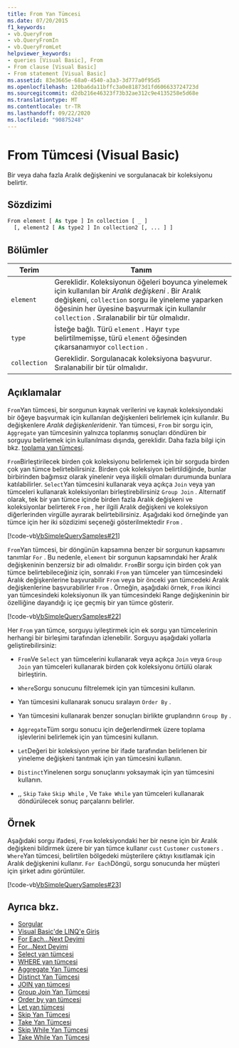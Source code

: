 ```yaml
---
title: From Yan Tümcesi
ms.date: 07/20/2015
f1_keywords:
- vb.QueryFrom
- vb.QueryFromIn
- vb.QueryFromLet
helpviewer_keywords:
- queries [Visual Basic], From
- From clause [Visual Basic]
- From statement [Visual Basic]
ms.assetid: 83e3665e-68a0-4540-a3a3-3d777a0f95d5
ms.openlocfilehash: 120ba6da11bffc3a0e81873d1fd606633724723d
ms.sourcegitcommit: d2db216e46323f73b32ae312c9e4135258e5d68e
ms.translationtype: MT
ms.contentlocale: tr-TR
ms.lasthandoff: 09/22/2020
ms.locfileid: "90875248"
---
```

# <a name="from-clause-visual-basic"></a>From Tümcesi (Visual Basic)

Bir veya daha fazla Aralık değişkenini ve sorgulanacak bir koleksiyonu belirtir.  
  
## <a name="syntax"></a>Sözdizimi  
  
```vb  
From element [ As type ] In collection [ _ ]  
  [, element2 [ As type2 ] In collection2 [, ... ] ]  
```  
  
## <a name="parts"></a>Bölümler  
  
|Terim|Tanım|  
|---|---|  
|`element`|Gereklidir. Koleksiyonun öğeleri boyunca yinelemek için kullanılan bir *Aralık değişkeni* . Bir Aralık değişkeni, `collection` sorgu ile yineleme yaparken öğesinin her üyesine başvurmak için kullanılır `collection` . Sıralanabilir bir tür olmalıdır.|  
|`type`|İsteğe bağlı. Türü `element` . Hayır `type` belirtilmemişse, türü `element` öğesinden çıkarsanamıyor `collection` .|  
|`collection`|Gereklidir. Sorgulanacak koleksiyona başvurur. Sıralanabilir bir tür olmalıdır.|  
  
## <a name="remarks"></a>Açıklamalar  

 `From`Yan tümcesi, bir sorgunun kaynak verilerini ve kaynak koleksiyondaki bir öğeye başvurmak için kullanılan değişkenleri belirlemek için kullanılır. Bu değişkenlere *Aralık değişkenleri*denir. Yan tümcesi, `From` bir sorgu için, `Aggregate` yan tümcesinin yalnızca toplanmış sonuçları döndüren bir sorguyu belirlemek için kullanılması dışında, gereklidir. Daha fazla bilgi için bkz. [toplama yan tümcesi](aggregate-clause.md).  
  
 `From`Birleştirilecek birden çok koleksiyonu belirlemek için bir sorguda birden çok yan tümce belirtebilirsiniz. Birden çok koleksiyon belirtildiğinde, bunlar birbirinden bağımsız olarak yinelenir veya ilişkili olmaları durumunda bunlara katılabilirler. `Select`Yan tümcesini kullanarak veya açıkça `Join` veya yan tümceleri kullanarak koleksiyonları birleştirebilirsiniz `Group Join` . Alternatif olarak, tek bir yan tümce içinde birden fazla Aralık değişkeni ve koleksiyonlar belirterek `From` , her ilgili Aralık değişkeni ve koleksiyon diğerlerinden virgülle ayırarak belirtebilirsiniz. Aşağıdaki kod örneğinde yan tümce için her iki sözdizimi seçeneği gösterilmektedir `From` .  
  
 [!code-vb[VbSimpleQuerySamples#21](~/samples/snippets/visualbasic/VS_Snippets_VBCSharp/VbSimpleQuerySamples/VB/QuerySamples1.vb#21)]  
  
 `From`Yan tümcesi, bir döngünün kapsamına benzer bir sorgunun kapsamını tanımlar `For` . Bu nedenle, `element` bir sorgunun kapsamındaki her Aralık değişkeninin benzersiz bir adı olmalıdır. `From`Bir sorgu için birden çok yan tümce belirtebileceğiniz için, sonraki `From` yan tümceler yan tümcesindeki Aralık değişkenlerine başvurabilir `From` veya bir önceki yan tümcedeki Aralık değişkenlerine başvurabilirler `From` . Örneğin, aşağıdaki örnek, `From` ikinci yan tümcesindeki koleksiyonun ilk yan tümcesindeki Range değişkeninin bir özelliğine dayandığı iç içe geçmiş bir yan tümce gösterir.  
  
 [!code-vb[VbSimpleQuerySamples#22](~/samples/snippets/visualbasic/VS_Snippets_VBCSharp/VbSimpleQuerySamples/VB/QuerySamples1.vb#22)]  
  
 Her `From` yan tümce, sorguyu iyileştirmek için ek sorgu yan tümcelerinin herhangi bir birleşimi tarafından izlenebilir. Sorguyu aşağıdaki yollarla geliştirebilirsiniz:  
  
- `From`Ve `Select` yan tümcelerini kullanarak veya açıkça `Join` veya `Group Join` yan tümceleri kullanarak birden çok koleksiyonu örtülü olarak birleştirin.  
  
- `Where`Sorgu sonucunu filtrelemek için yan tümcesini kullanın.  
  
- Yan tümcesini kullanarak sonucu sıralayın `Order By` .  
  
- Yan tümcesini kullanarak benzer sonuçları birlikte gruplandırın `Group By` .  
  
- `Aggregate`Tüm sorgu sonucu için değerlendirmek üzere toplama işlevlerini belirlemek için yan tümcesini kullanın.  
  
- `Let`Değeri bir koleksiyon yerine bir ifade tarafından belirlenen bir yineleme değişkeni tanıtmak için yan tümcesini kullanın.  
  
- `Distinct`Yinelenen sorgu sonuçlarını yoksaymak için yan tümcesini kullanın.  
  
- ,, `Skip` `Take` `Skip While` , Ve `Take While` yan tümceleri kullanarak döndürülecek sonuç parçalarını belirler.  
  
## <a name="example"></a>Örnek  

 Aşağıdaki sorgu ifadesi, `From` koleksiyondaki her bir nesne için bir Aralık değişkeni bildirmek üzere bir yan tümce kullanır `cust` `Customer` `customers` . `Where`Yan tümcesi, belirtilen bölgedeki müşterilere çıktıyı kısıtlamak için Aralık değişkenini kullanır. `For Each`Döngü, sorgu sonucunda her müşteri için şirket adını görüntüler.  
  
 [!code-vb[VbSimpleQuerySamples#23](~/samples/snippets/visualbasic/VS_Snippets_VBCSharp/VbSimpleQuerySamples/VB/QuerySamples1.vb#23)]  
  
## <a name="see-also"></a>Ayrıca bkz.

- [Sorgular](index.md)
- [Visual Basic'de LINQ'e Giriş](../../programming-guide/language-features/linq/introduction-to-linq.md)
- [For Each...Next Deyimi](../statements/for-each-next-statement.md)
- [For...Next Deyimi](../statements/for-next-statement.md)
- [Select yan tümcesi](select-clause.md)
- [WHERE yan tümcesi](where-clause.md)
- [Aggregate Yan Tümcesi](aggregate-clause.md)
- [Distinct Yan Tümcesi](distinct-clause.md)
- [JOIN yan tümcesi](join-clause.md)
- [Group Join Yan Tümcesi](group-join-clause.md)
- [Order by yan tümcesi](order-by-clause.md)
- [Let yan tümcesi](let-clause.md)
- [Skip Yan Tümcesi](skip-clause.md)
- [Take Yan Tümcesi](take-clause.md)
- [Skip While Yan Tümcesi](skip-while-clause.md)
- [Take While Yan Tümcesi](take-while-clause.md)
